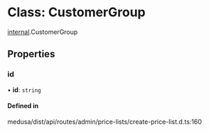 # Class: CustomerGroup

[internal](../modules/internal-17.md).CustomerGroup

## Properties

### id

• **id**: `string`

#### Defined in

medusa/dist/api/routes/admin/price-lists/create-price-list.d.ts:160
